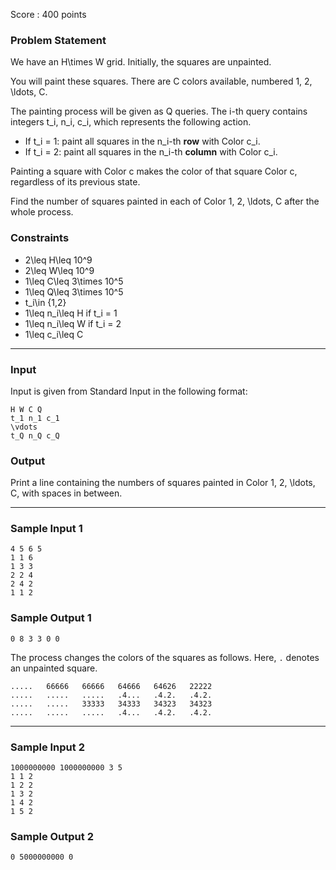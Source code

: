Score : 400 points

### Problem Statement

We have an H\times W grid. Initially, the squares are unpainted.

You will paint these squares. There are C colors available, numbered 1, 2, \ldots, C.

The painting process will be given as Q queries. The i-th query contains integers t\_i, n\_i, c\_i, which represents the following action.

* If t\_i = 1: paint all squares in the n\_i-th **row** with Color c\_i.
* If t\_i = 2: paint all squares in the n\_i-th **column** with Color c\_i.

Painting a square with Color c makes the color of that square Color c, regardless of its previous state.

Find the number of squares painted in each of Color 1, 2, \ldots, C after the whole process.

### Constraints

* 2\leq H\leq 10^9
* 2\leq W\leq 10^9
* 1\leq C\leq 3\times 10^5
* 1\leq Q\leq 3\times 10^5
* t\_i\in \{1,2\}
* 1\leq n\_i\leq H if t\_i = 1
* 1\leq n\_i\leq W if t\_i = 2
* 1\leq c\_i\leq C

---

### Input

Input is given from Standard Input in the following format:

```
H W C Q
t_1 n_1 c_1
\vdots
t_Q n_Q c_Q
```

### Output

Print a line containing the numbers of squares painted in Color 1, 2, \ldots, C, with spaces in between.

---

### Sample Input 1

```
4 5 6 5
1 1 6
1 3 3
2 2 4
2 4 2
1 1 2
```

### Sample Output 1

```
0 8 3 3 0 0
```

The process changes the colors of the squares as follows. Here, `.` denotes an unpainted square.

```
.....   66666   66666   64666   64626   22222
.....   .....   .....   .4...   .4.2.   .4.2.
.....   .....   33333   34333   34323   34323
.....   .....   .....   .4...   .4.2.   .4.2.
```

---

### Sample Input 2

```
1000000000 1000000000 3 5
1 1 2
1 2 2
1 3 2
1 4 2
1 5 2
```

### Sample Output 2

```
0 5000000000 0
```